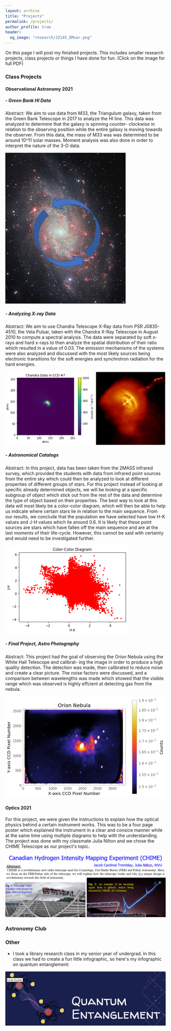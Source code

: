 ```yaml
---
layout: archive
title: "Projects"
permalink: /projects/
author_profile: true
header:
  og_image: "research/J2145_DMvar.png"
---
```


On this page I will post my finished projects. This includes smaller research projects, class projects or things I have done for fun. (Click on the image for full PDF)

### Class Projects
#### Observational Astronomy 2021
##### - Green Bank HI Data

Abstract: We aim to use data from M33, the Triangulum galaxy, taken from the Green Bank Telescope in
2017 to analyze the HI line. This data was analyzed to determine that the galaxy is spinning counter-
clockwise in relation to the observing position while the entire galaxy is moving towards the observer.
From this data, the mass of M33 was was determined to be around 10\^11 solar masses. Moment analysis was
also done in order to interpret the nature of the 3-D data.

[![Green Bank HI Data](/images/projects/Triangulum-rot.png "Green Bank HI Data")](/files/projects/ASTR469_Project1_JacobCardinalTremblay.pdf)

##### - Analyzing X-ray Data

Abstract: We aim to use Chandra Telescope X-Ray data from PSR J0835-4510, the Vela Pulsar, taken with
the Chandra X-Ray Telescope in August 2010 to compute a spectral analysis. The data were separated
by soft x-rays and hard x-rays to then analyze the spatial distribution of their ratio which resulted in
a value of 0.03. The emission mechanisms of the systems were also analyzed and discussed with the
most likely sources being electronic transitions for the soft energies and synchrotron radiation for the
hard energies.

[![Analyzing X-ray Data](/images/projects/Data_vs_Photo.png "Analyzing X-ray Data")](/files/projects/ASTR469_Project2_JacobCardinalTremblay.pdf)

##### - Astronomical Catalogs

Abstract: In this project, data has been taken from the 2MASS infrared survey, which provided the students
with data from infrared point sources from the entire sky which could then be analyzed to look at
different properties of different groups of stars. For this project instead of looking at specific already
determined objects, we will be looking at a specific subgroup of object which stick out from the rest
of the data and determine the type of object based on their properties. The best way to look at
this data will most likely be a color-color diagram, which will then be able to help us indicate where
certain stars lie in relation to the main sequence. From our results, we conclude that the population
we have selected have low H-K values and J-H values which lie around 0.6. It is likely that these point
sources are stars which have fallen off the main sequence and are at the last moments of their life-cycle.
However, this cannot be said with certainty and would need to be investigated further.

[![Astronomical Catalogs](/images/projects/Color-Color.png "Astronomical Catalogs")](/files/projects/ASTR469_Project3_JacobCardinalTremblay.pdf)

##### - Final Project, Astro Photography

Abstract: This project had the goal of observing the Orion Nebula using the White Hall Telescope and calibrat-
ing the image in order to produce a high quality detection. The detection was made, then calibrated
to reduce noise and create a clear picture. The noise factors were discussed, and a comparison between
wavelengths was made which showed that the visible range which was observed is highly effcient at
detecting gas from the nebula.

[![Final Project, Astro Photography](/images/projects/Orion_Photo.png "Final Project, Astro Photography")](https://drive.google.com/file/d/1cvvZPYJlbQEfgUm9l5lvKm2i5ZXj0HYf/view?usp=sharing)

#### Optics 2021
For this project, we were given the instructions to explain how the optical physics behind a certain instrument works. This was to be a four page poster which explained the instrument in a clear and consice manner while at the same time using multiple diagrams to help with the understanding. The project was done with my classmate Julia Nilton and we chose the CHIME Telescope as our project's topic.

[![CHIME Optics](/images/projects/CHIME4Pager.png "CHIME Optics")](/files/projects/2020-CHIME-JCT-JN-mbj-JCT-JN.pdf)

### Astronomy Club

### Other
- I took a library research class in my senior year of undergrad. In this class we had to create a fun little infographic, so here's my infographic on quantum entanglement:

[![Quantum Entanglement](/images/projects/QuantumEntanglement.png "CHIME Optics")](/files/projects/JacobCardinalTremblayInfographic.pdf)


